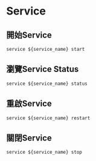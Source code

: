 # Service
## 開始Service
```
service ${service_name} start 
```
## 瀏覽Service Status
```
service ${service_name} status
```
## 重啟Service
```
service ${service_name} restart 
```
## 關閉Service
```
service ${service_name} stop 
```